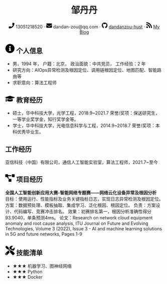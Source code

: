 <center>
     <h1>邹丹丹</h1>
     <div>
         <span>
             <img src="assets/phone-solid.svg" width="18px">
             13051218520
         </span>
         ·
         <span>
             <img src="assets/envelope-solid.svg" width="18px">
             dandan-zou@qq.com
         </span>
         ·
         <span>
             <img src="assets/github-brands.svg" width="18px">
             <a href="https://github.com/dandanzou-hust">dandanzou-hust</a>
         </span>
         ·
         <span>
             <img src="assets/rss-solid.svg" width="18px">
             <a href="https://zoudd.online/">My Blog</a>
         </span>
     </div>
 </center>

## <img src="assets/info-circle-solid.svg" width="30px"> 个人信息

- 男，1994 年，  户籍：北京，  政治面貌：中共党员，  工作经验：2 年
- 研究方向：AIOps异常检测及根因定位、调用链根因定位、地图匹配、智能路由等
- 求职意向：算法工程师

## <img src="assets/graduation-cap-solid.svg" width="30px"> 教育经历

- 硕士，华中科技大学，光学工程，2018.9~2021.7
  荣誉/奖项：保送研究生，一等学业奖学金，知行奖学金等。
- 学士，华中科技大学，光电信息科学与工程，2014.9~2018.7
  荣誉/奖项：本科优秀毕业生。

## 工作经历

亚信科技（中国）有限公司，通信人工智能实验室，算法工程师，2021.7~至今

## <img src="assets/project-diagram-solid.svg" width="30px"> 项目经历

**全国人工智能创新应用大赛-智能网络专题赛——网络云化设备异常及根因分析**  
目标：使用运行、性能指标及业务关键指标日志，实现日志异常检测及根因定位。
方案：数据预处理、模板抽取、集成学习、泛化根因、根因定位。
负责：方案设计、代码编写、竞赛冲击排名。
效果：初赛排名第一，根因分析准确性得分93.9040，单条预测4ms。
论文：Research on network cloud equipment anomaly and root cause analysis, ITU Journal on Future and Evolving Technologies, Volume 3 (2022), Issue 3 - AI and machine learning solutions in 5G and future networks, Pages 1-9

## <img src="assets/tools-solid.svg" width="30px"> 技能清单

- ★★★ 机器学习、图神经网络
- ★★★ Python
- ★★★ Docker
